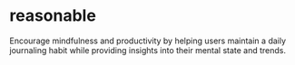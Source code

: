 # reasonable
Encourage mindfulness and productivity by helping users maintain a daily journaling habit while providing insights into their mental state and trends.

